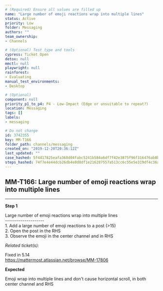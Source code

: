 ```yaml
---
# (Required) Ensure all values are filled up
name: "Large number of emoji reactions wrap into multiple lines"
status: Active
priority: Low
folder: Messaging
authors: ""
team_ownership: 
- Channels

# (Optional) Test type and tools
cypress: Ticket Open
detox: null
mmctl: null
playwright: null
rainforest: 
- Evaluating
manual_test_environments: 
- Desktop

# (Optional)
component: null
priority_p1_to_p4: P4 - Low-Impact (Edge or unsuitable to repeat?)
location: Messaging
tags: []
labels: 
- messaging

# Do not change
id: 3742355
key: MM-T166
folder_path: channels/messaging
created_on: "2019-12-20T20:36:12Z"
last_updated: ""
case_hashed: 5f4417825eafa368d04fabc5241b584a6df7f42e3875f96f316476ab8b40130e86256e0ce7c24b4c37ee073107a91e23
steps_hashed: 74f7e4e44dcb26db4e8d8df1e216287557a513cc6c55e5e319df4c36ae8dd85a160232a8505b1e20c49493afb33757bb
---
```


## MM-T166: Large number of emoji reactions wrap into multiple lines

---

**Step 1**

Large number of emoji reactions wrap into multiple lines\
\--------------------\
1\. Add a large number of emoji reactions to a post (>15)\
2\. Open the post in the RHS\
3\. Observe the emoji in the center channel and in RHS

_Related ticket(s):_

Fixed in 5.14\
[](https://mattermost.atlassian.net/browse/MM-17806) <https://mattermost.atlassian.net/browse/MM-17806>

**Expected**

Emoji wrap into multiple lines and don't cause horizontal scroll, in both center channel and RHS
